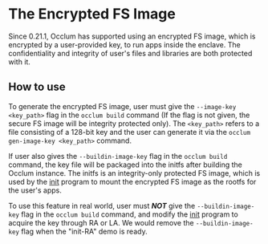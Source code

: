 # The Encrypted FS Image
Since 0.21.1, Occlum has supported using an encrypted FS image, which is encrypted by a user-provided key, to run apps inside the enclave. The confidentiality and integrity of user's files and libraries are both protected with it.

## How to use
To generate the encrypted FS image, user must give the `--image-key <key_path>` flag in the `occlum build` command (If the flag is not given, the secure FS image will be integrity protected only). The `<key_path>` refers to a file consisting of a 128-bit key and the user can generate it via the `occlum gen-image-key <key_path>` command.

If user also gives the `--buildin-image-key` flag in the `occlum build` command, the key file will be packaged into the initfs after building the Occlum instance. The initfs is an integrity-only protected FS image, which is used by the [init](../tools/init) program to mount the encrypted FS image as the rootfs for the user's apps.

To use this feature in real world, user must ***NOT*** give the `--buildin-image-key` flag in the `occlum build` command, and modify the [init](../tools/init) program to acquire the key through RA or LA. We would remove the `--buildin-image-key` flag when the "init-RA" demo is ready.